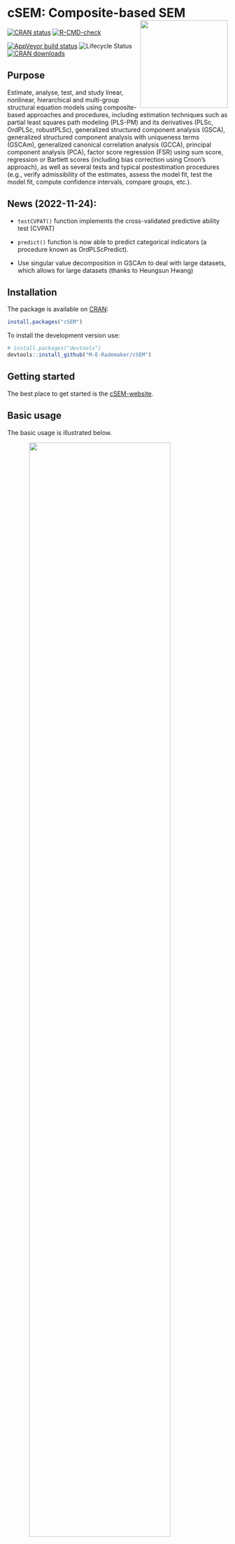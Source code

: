 
<!-- README.md is generated from README.Rmd. Please edit that file -->

# cSEM: Composite-based SEM <img src='man/figures/cSEMsticker.svg' align="right" height="200" /></a>

[![CRAN
status](https://www.r-pkg.org/badges/version/cSEM)](https://cran.r-project.org/package=cSEM)
[![R-CMD-check](https://github.com/M-E-Rademaker/cSEM/workflows/R-CMD-check/badge.svg)](https://github.com/M-E-Rademaker/cSEM/actions)
<!-- [![Build Status](https://travis-ci.com/M-E-Rademaker/cSEM.svg?branch=master)](https://travis-ci.com/M-E-Rademaker/cSEM) -->
[![AppVeyor build
status](https://ci.appveyor.com/api/projects/status/github/M-E-Rademaker/cSEM?branch=master&svg=true)](https://ci.appveyor.com/project/M-E-Rademaker/csem)
![Lifecycle
Status](https://img.shields.io/badge/lifecycle-maturing-blue.svg)
[![CRAN
downloads](https://cranlogs.r-pkg.org/badges/cSEM)](https://cran.r-project.org/package=cSEM)

## Purpose

Estimate, analyse, test, and study linear, nonlinear, hierarchical and
multi-group structural equation models using composite-based approaches
and procedures, including estimation techniques such as partial least
squares path modeling (PLS-PM) and its derivatives (PLSc, OrdPLSc,
robustPLSc), generalized structured component analysis (GSCA),
generalized structured component analysis with uniqueness terms (GSCAm),
generalized canonical correlation analysis (GCCA), principal component
analysis (PCA), factor score regression (FSR) using sum score,
regression or Bartlett scores (including bias correction using Croon’s
approach), as well as several tests and typical postestimation
procedures (e.g., verify admissibility of the estimates, assess the
model fit, test the model fit, compute confidence intervals, compare
groups, etc.).

## News (2022-11-24):

-   `testCVPAT()` function implements the cross-validated predictive ability test (CVPAT)

-   `predict()` function is now able to predict categorical indicators
    (a procedure known as OrdPLScPredict).

-   Use singular value decomposition in GSCAm to deal with large
    datasets, which allows for large datasets (thanks to Heungsun Hwang)

## Installation

The package is available on [CRAN](https://cran.r-project.org/):

``` r
install.packages("cSEM")
```

To install the development version use:

``` r
# install.packages("devtools")
devtools::install_github("M-E-Rademaker/cSEM")
```

## Getting started

The best place to get started is the
[cSEM-website](https://m-e-rademaker.github.io/cSEM/).

## Basic usage

The basic usage is illustrated below.

<img src="man/figures/api.png" width="80%" style="display: block; margin: auto;" />

Usully, using `cSEM` is the same 3 step procedure:

> 1.  Pick a dataset and specify a model using [lavaan
>     syntax](https://lavaan.ugent.be/tutorial/syntax1.html)
> 2.  Use `csem()`
> 3.  Apply one of the postestimation functions listed below on the
>     resulting object.

## Postestimation functions

There are five major postestimation verbs, three test family functions
and three do-family of function:

-   `assess()` : assess the model using common quality criteria
-   `infer()` : calculate common inferential quantities (e.g., standard
    errors, confidence intervals)
-   `predict()` : predict endogenous indicator values
-   `summarize()` : summarize the results
-   `verify()` : verify admissibility of the estimates

Tests are performed by using the test family of functions. Currently,
the following tests are implemented:

-   `testOMF()` : performs a test for overall model fit
-   `testMICOM()` : performs a test for composite measurement invariance
-   `testMGD()` : performs several tests to assess multi-group
    differences
-   `testHausman()` : performs the regression-based Hausman test to test
    for endogeneity

Other miscellaneous postestimation functions belong do the do-family of
functions. Currently, three do functions are implemented:

-   `doIPMA()`: performs an importance-performance matrix analysis
-   `doNonlinearEffectsAnalysis()`: performs a nonlinear effects
    analysis such as floodlight and surface analysis
-   `doRedundancyAnalysis()`: performs a redundancy analysis

All functions require a `cSEMResults` object.

## Example

Models are defined using [lavaan
syntax](https://lavaan.ugent.be/tutorial/syntax1.html) with some slight
modifications (see the [Specifying a
model](https://m-e-rademaker.github.io/cSEM/articles/cSEM.html#using-csem)
section on the [cSEM-website](https://m-e-rademaker.github.io/cSEM/)).
For illustration we use the build-in and well-known `satisfaction`
dataset.

``` r
require(cSEM)
    
## Note: The operator "<~" tells cSEM that the construct to its left is modeled
##       as a composite.
##       The operator "=~" tells cSEM that the construct to its left is modeled
##       as a common factor.
##       The operator "~" tells cSEM which are the dependent (left-hand side) and
##       independent variables (right-hand side).
    
model <- "
# Structural model
EXPE ~ IMAG
QUAL ~ EXPE
VAL  ~ EXPE + QUAL
SAT  ~ IMAG + EXPE + QUAL + VAL 
LOY  ~ IMAG + SAT

# Composite model
IMAG <~ imag1 + imag2 + imag3
EXPE <~ expe1 + expe2 + expe3 
QUAL <~ qual1 + qual2 + qual3 + qual4 + qual5
VAL  <~ val1  + val2  + val3

# Reflective measurement model
SAT  =~ sat1  + sat2  + sat3  + sat4
LOY  =~ loy1  + loy2  + loy3  + loy4
"
```

The estimation is conducted using the `csem()` function.

``` r
# Estimate using defaults
res <- csem(.data = satisfaction, .model = model)
res
```

    ## ________________________________________________________________________________
    ## ----------------------------------- Overview -----------------------------------
    ## 
    ## Estimation was successful.
    ## 
    ## The result is a list of class cSEMResults with list elements:
    ## 
    ##  - Estimates
    ##  - Information
    ## 
    ## To get an overview or help type:
    ## 
    ##  - ?cSEMResults
    ##  - str(<object-name>)
    ##  - listviewer::jsondedit(<object-name>, mode = 'view')
    ## 
    ## If you wish to access the list elements directly type e.g. 
    ## 
    ##  - <object-name>$Estimates
    ## 
    ## Available postestimation commands:
    ## 
    ##  - assess(<object-name>)
    ##  - infer(<object-name)
    ##  - predict(<object-name>)
    ##  - summarize(<object-name>)
    ##  - verify(<object-name>)
    ## ________________________________________________________________________________

This is equal to:

``` r
csem(
   .data                        = satisfaction,
   .model                       = model,
   .approach_cor_robust         = "none",
   .approach_nl                 = "sequential",
   .approach_paths              = "OLS",
   .approach_weights            = "PLS-PM",
   .conv_criterion              = "diff_absolute",
   .disattenuate                = TRUE,
   .dominant_indicators         = NULL,
   .estimate_structural         = TRUE,
   .id                          = NULL,
   .iter_max                    = 100,
   .normality                   = FALSE,
   .PLS_approach_cf             = "dist_squared_euclid",
   .PLS_ignore_structural_model = FALSE,
   .PLS_modes                   = NULL,
   .PLS_weight_scheme_inner     = "path",
   .reliabilities               = NULL,
   .starting_values             = NULL,
   .tolerance                   = 1e-05,
   .resample_method             = "none", 
   .resample_method2            = "none",
   .R                           = 499,
   .R2                          = 199,
   .handle_inadmissibles        = "drop",
   .user_funs                   = NULL,
   .eval_plan                   = "sequential",
   .seed                        = NULL,
   .sign_change_option          = "none"
    )
```

The result is always a named list of class `cSEMResults`.

To access list elements use `$`:

``` r
res$Estimates$Loading_estimates 
res$Information$Model
```

A useful tool to examine a list is the [listviewer
package](https://github.com/timelyportfolio/listviewer). If you are new
to `cSEM` this might be a good way to familiarize yourself with the
structure of a `cSEMResults` object.

``` r
listviewer::jsonedit(res, mode = "view") # requires the listviewer package.
```

Apply postestimation functions:

``` r
## Get a summary
summarize(res) 
```

    ## ________________________________________________________________________________
    ## ----------------------------------- Overview -----------------------------------
    ## 
    ##  General information:
    ##  ------------------------
    ##  Estimation status                  = Ok
    ##  Number of observations             = 250
    ##  Weight estimator                   = PLS-PM
    ##  Inner weighting scheme             = "path"
    ##  Type of indicator correlation      = Pearson
    ##  Path model estimator               = OLS
    ##  Second-order approach              = NA
    ##  Type of path model                 = Linear
    ##  Disattenuated                      = Yes (PLSc)
    ## 
    ##  Construct details:
    ##  ------------------
    ##  Name  Modeled as     Order         Mode      
    ## 
    ##  IMAG  Composite      First order   "modeB"   
    ##  EXPE  Composite      First order   "modeB"   
    ##  QUAL  Composite      First order   "modeB"   
    ##  VAL   Composite      First order   "modeB"   
    ##  SAT   Common factor  First order   "modeA"   
    ##  LOY   Common factor  First order   "modeA"   
    ## 
    ## ----------------------------------- Estimates ----------------------------------
    ## 
    ## Estimated path coefficients:
    ## ============================
    ##   Path           Estimate  Std. error   t-stat.   p-value
    ##   EXPE ~ IMAG      0.4714          NA        NA        NA
    ##   QUAL ~ EXPE      0.8344          NA        NA        NA
    ##   VAL ~ EXPE       0.0457          NA        NA        NA
    ##   VAL ~ QUAL       0.7013          NA        NA        NA
    ##   SAT ~ IMAG       0.2450          NA        NA        NA
    ##   SAT ~ EXPE      -0.0172          NA        NA        NA
    ##   SAT ~ QUAL       0.2215          NA        NA        NA
    ##   SAT ~ VAL        0.5270          NA        NA        NA
    ##   LOY ~ IMAG       0.1819          NA        NA        NA
    ##   LOY ~ SAT        0.6283          NA        NA        NA
    ## 
    ## Estimated loadings:
    ## ===================
    ##   Loading          Estimate  Std. error   t-stat.   p-value
    ##   IMAG =~ imag1      0.6306          NA        NA        NA
    ##   IMAG =~ imag2      0.9246          NA        NA        NA
    ##   IMAG =~ imag3      0.9577          NA        NA        NA
    ##   EXPE =~ expe1      0.7525          NA        NA        NA
    ##   EXPE =~ expe2      0.9348          NA        NA        NA
    ##   EXPE =~ expe3      0.7295          NA        NA        NA
    ##   QUAL =~ qual1      0.7861          NA        NA        NA
    ##   QUAL =~ qual2      0.9244          NA        NA        NA
    ##   QUAL =~ qual3      0.7560          NA        NA        NA
    ##   QUAL =~ qual4      0.7632          NA        NA        NA
    ##   QUAL =~ qual5      0.7834          NA        NA        NA
    ##   VAL =~ val1        0.9518          NA        NA        NA
    ##   VAL =~ val2        0.8056          NA        NA        NA
    ##   VAL =~ val3        0.6763          NA        NA        NA
    ##   SAT =~ sat1        0.9243          NA        NA        NA
    ##   SAT =~ sat2        0.8813          NA        NA        NA
    ##   SAT =~ sat3        0.7127          NA        NA        NA
    ##   SAT =~ sat4        0.7756          NA        NA        NA
    ##   LOY =~ loy1        0.9097          NA        NA        NA
    ##   LOY =~ loy2        0.5775          NA        NA        NA
    ##   LOY =~ loy3        0.9043          NA        NA        NA
    ##   LOY =~ loy4        0.4917          NA        NA        NA
    ## 
    ## Estimated weights:
    ## ==================
    ##   Weight           Estimate  Std. error   t-stat.   p-value
    ##   IMAG <~ imag1      0.0156          NA        NA        NA
    ##   IMAG <~ imag2      0.4473          NA        NA        NA
    ##   IMAG <~ imag3      0.6020          NA        NA        NA
    ##   EXPE <~ expe1      0.2946          NA        NA        NA
    ##   EXPE <~ expe2      0.6473          NA        NA        NA
    ##   EXPE <~ expe3      0.2374          NA        NA        NA
    ##   QUAL <~ qual1      0.2370          NA        NA        NA
    ##   QUAL <~ qual2      0.4712          NA        NA        NA
    ##   QUAL <~ qual3      0.1831          NA        NA        NA
    ##   QUAL <~ qual4      0.1037          NA        NA        NA
    ##   QUAL <~ qual5      0.2049          NA        NA        NA
    ##   VAL <~ val1        0.7163          NA        NA        NA
    ##   VAL <~ val2        0.2202          NA        NA        NA
    ##   VAL <~ val3        0.2082          NA        NA        NA
    ##   SAT <~ sat1        0.3209          NA        NA        NA
    ##   SAT <~ sat2        0.3059          NA        NA        NA
    ##   SAT <~ sat3        0.2474          NA        NA        NA
    ##   SAT <~ sat4        0.2692          NA        NA        NA
    ##   LOY <~ loy1        0.3834          NA        NA        NA
    ##   LOY <~ loy2        0.2434          NA        NA        NA
    ##   LOY <~ loy3        0.3812          NA        NA        NA
    ##   LOY <~ loy4        0.2073          NA        NA        NA
    ## 
    ## Estimated indicator correlations:
    ## =================================
    ##   Correlation       Estimate  Std. error   t-stat.   p-value
    ##   imag1 ~~ imag2      0.6437          NA        NA        NA
    ##   imag1 ~~ imag3      0.5433          NA        NA        NA
    ##   imag2 ~~ imag3      0.7761          NA        NA        NA
    ##   expe1 ~~ expe2      0.5353          NA        NA        NA
    ##   expe1 ~~ expe3      0.4694          NA        NA        NA
    ##   expe2 ~~ expe3      0.5467          NA        NA        NA
    ##   qual1 ~~ qual2      0.6053          NA        NA        NA
    ##   qual1 ~~ qual3      0.5406          NA        NA        NA
    ##   qual1 ~~ qual4      0.5662          NA        NA        NA
    ##   qual1 ~~ qual5      0.5180          NA        NA        NA
    ##   qual2 ~~ qual3      0.6187          NA        NA        NA
    ##   qual2 ~~ qual4      0.6517          NA        NA        NA
    ##   qual2 ~~ qual5      0.6291          NA        NA        NA
    ##   qual3 ~~ qual4      0.4752          NA        NA        NA
    ##   qual3 ~~ qual5      0.5074          NA        NA        NA
    ##   qual4 ~~ qual5      0.6402          NA        NA        NA
    ##   val1 ~~ val2        0.6344          NA        NA        NA
    ##   val1 ~~ val3        0.4602          NA        NA        NA
    ##   val2 ~~ val3        0.6288          NA        NA        NA
    ## 
    ## ------------------------------------ Effects -----------------------------------
    ## 
    ## Estimated total effects:
    ## ========================
    ##   Total effect    Estimate  Std. error   t-stat.   p-value
    ##   EXPE ~ IMAG       0.4714          NA        NA        NA
    ##   QUAL ~ IMAG       0.3933          NA        NA        NA
    ##   QUAL ~ EXPE       0.8344          NA        NA        NA
    ##   VAL ~ IMAG        0.2974          NA        NA        NA
    ##   VAL ~ EXPE        0.6309          NA        NA        NA
    ##   VAL ~ QUAL        0.7013          NA        NA        NA
    ##   SAT ~ IMAG        0.4807          NA        NA        NA
    ##   SAT ~ EXPE        0.5001          NA        NA        NA
    ##   SAT ~ QUAL        0.5911          NA        NA        NA
    ##   SAT ~ VAL         0.5270          NA        NA        NA
    ##   LOY ~ IMAG        0.4840          NA        NA        NA
    ##   LOY ~ EXPE        0.3142          NA        NA        NA
    ##   LOY ~ QUAL        0.3714          NA        NA        NA
    ##   LOY ~ VAL         0.3311          NA        NA        NA
    ##   LOY ~ SAT         0.6283          NA        NA        NA
    ## 
    ## Estimated indirect effects:
    ## ===========================
    ##   Indirect effect    Estimate  Std. error   t-stat.   p-value
    ##   QUAL ~ IMAG          0.3933          NA        NA        NA
    ##   VAL ~ IMAG           0.2974          NA        NA        NA
    ##   VAL ~ EXPE           0.5852          NA        NA        NA
    ##   SAT ~ IMAG           0.2357          NA        NA        NA
    ##   SAT ~ EXPE           0.5173          NA        NA        NA
    ##   SAT ~ QUAL           0.3696          NA        NA        NA
    ##   LOY ~ IMAG           0.3020          NA        NA        NA
    ##   LOY ~ EXPE           0.3142          NA        NA        NA
    ##   LOY ~ QUAL           0.3714          NA        NA        NA
    ##   LOY ~ VAL            0.3311          NA        NA        NA
    ## ________________________________________________________________________________

``` r
## Verify admissibility of the results
verify(res) 
```

    ## ________________________________________________________________________________
    ## 
    ## Verify admissibility:
    ## 
    ##   admissible
    ## 
    ## Details:
    ## 
    ##   Code   Status    Description
    ##   1      ok        Convergence achieved                                   
    ##   2      ok        All absolute standardized loading estimates <= 1       
    ##   3      ok        Construct VCV is positive semi-definite                
    ##   4      ok        All reliability estimates <= 1                         
    ##   5      ok        Model-implied indicator VCV is positive semi-definite  
    ## ________________________________________________________________________________

``` r
## Test overall model fit
testOMF(res)
```

    ## ________________________________________________________________________________
    ## --------- Test for overall model fit based on Beran & Srivastava (1985) --------
    ## 
    ## Null hypothesis:
    ## 
    ##        ┌──────────────────────────────────────────────────────────────────┐
    ##        │                                                                  │
    ##        │   H0: The model-implied indicator covariance matrix equals the   │
    ##        │   population indicator covariance matrix.                        │
    ##        │                                                                  │
    ##        └──────────────────────────────────────────────────────────────────┘
    ## 
    ## Test statistic and critical value: 
    ## 
    ##                                      Critical value
    ##  Distance measure    Test statistic    95%   
    ##  dG                      0.6493      0.3199  
    ##  SRMR                    0.0940      0.0518  
    ##  dL                      2.2340      0.6776  
    ##  dML                     2.9219      1.5557  
    ##  
    ## 
    ## Decision: 
    ## 
    ##                          Significance level
    ##  Distance measure          95%   
    ##  dG                      reject  
    ##  SRMR                    reject  
    ##  dL                      reject  
    ##  dML                     reject  
    ##  
    ## Additional information:
    ## 
    ##  Out of 499 bootstrap replications 468 are admissible.
    ##  See ?verify() for what constitutes an inadmissible result.
    ## 
    ##  The seed used was: -464649022
    ## ________________________________________________________________________________

``` r
## Assess the model
assess(res)
```

    ## ________________________________________________________________________________
    ## 
    ##  Construct        AVE           R2          R2_adj    
    ##  SAT            0.6851        0.7624        0.7585    
    ##  LOY            0.5552        0.5868        0.5834    
    ##  EXPE             NA          0.2222        0.2190    
    ##  QUAL             NA          0.6963        0.6951    
    ##  VAL              NA          0.5474        0.5438    
    ## 
    ## -------------- Common (internal consistency) reliability estimates -------------
    ## 
    ##  Construct Cronbachs_alpha   Joereskogs_rho   Dijkstra-Henselers_rho_A 
    ##  SAT        0.8940           0.8960                0.9051          
    ##  LOY        0.8194           0.8237                0.8761          
    ## 
    ## ----------- Alternative (internal consistency) reliability estimates -----------
    ## 
    ##  Construct       RhoC         RhoC_mm    RhoC_weighted
    ##  SAT            0.8960        0.8938        0.9051    
    ##  LOY            0.8237        0.8011        0.8761    
    ## 
    ##  Construct  RhoC_weighted_mm     RhoT      RhoT_weighted
    ##  SAT            0.9051        0.8940        0.8869    
    ##  LOY            0.8761        0.8194        0.7850    
    ## 
    ## --------------------------- Distance and fit measures --------------------------
    ## 
    ##  Geodesic distance             = 0.6493432
    ##  Squared Euclidean distance    = 2.23402
    ##  ML distance                   = 2.921932
    ## 
    ##  Chi_square       = 727.5611
    ##  Chi_square_df    = 3.954137
    ##  CFI              = 0.8598825
    ##  CN               = 75.14588
    ##  GFI              = 0.7280612
    ##  IFI              = 0.8615598
    ##  NFI              = 0.8229918
    ##  NNFI             = 0.8240917
    ##  RMSEA            = 0.108922
    ##  RMS_theta        = 0.05069299
    ##  SRMR             = 0.09396871
    ## 
    ##  Degrees of freedom       = 184
    ## 
    ## --------------------------- Model selection criteria ---------------------------
    ## 
    ##  Construct        AIC          AICc          AICu     
    ##  EXPE          -59.8152      192.2824      -57.8072   
    ##  QUAL          -294.9343     -42.8367      -292.9263  
    ##  VAL           -193.2127      58.9506      -190.1945  
    ##  SAT           -350.2874     -97.9418      -345.2368  
    ##  LOY           -215.9322      36.2311      -212.9141  
    ## 
    ##  Construct        BIC           FPE           GM      
    ##  EXPE          -52.7723       0.7872       259.8087   
    ##  QUAL          -287.8914      0.3074       271.8568   
    ##  VAL           -182.6483      0.4617       312.7010   
    ##  SAT           -332.6801      0.2463       278.2973   
    ##  LOY           -205.3678      0.4216       291.0665   
    ## 
    ##  Construct        HQ            HQc       Mallows_Cp  
    ##  EXPE          -56.9806      -56.8695       2.7658    
    ##  QUAL          -292.0997     -291.9886      14.8139   
    ##  VAL           -188.9608     -188.7516      52.1366   
    ##  SAT           -343.2010     -342.7088      10.6900   
    ##  LOY           -211.6804     -211.4711      30.5022   
    ## 
    ## ----------------------- Variance inflation factors (VIFs) ----------------------
    ## 
    ##   Dependent construct: 'VAL'
    ## 
    ##  Independent construct    VIF value 
    ##  EXPE                      3.2928   
    ##  QUAL                      3.2928   
    ## 
    ##   Dependent construct: 'SAT'
    ## 
    ##  Independent construct    VIF value 
    ##  EXPE                      3.2985   
    ##  QUAL                      4.4151   
    ##  IMAG                      1.7280   
    ##  VAL                       2.6726   
    ## 
    ##   Dependent construct: 'LOY'
    ## 
    ##  Independent construct    VIF value 
    ##  IMAG                      1.9345   
    ##  SAT                       1.9345   
    ## 
    ## -------------- Variance inflation factors (VIFs) for modeB weights -------------
    ## 
    ##   Construct: 'IMAG'
    ## 
    ##  Weight    VIF value 
    ##  imag1      1.7215   
    ##  imag2      3.0515   
    ##  imag3      2.5356   
    ## 
    ##   Construct: 'EXPE'
    ## 
    ##  Weight    VIF value 
    ##  expe1      1.4949   
    ##  expe2      1.6623   
    ##  expe3      1.5212   
    ## 
    ##   Construct: 'QUAL'
    ## 
    ##  Weight    VIF value 
    ##  qual1      1.8401   
    ##  qual2      2.5005   
    ##  qual3      1.7796   
    ##  qual4      2.1557   
    ##  qual5      2.0206   
    ## 
    ##   Construct: 'VAL'
    ## 
    ##  Weight    VIF value 
    ##  val1       1.6912   
    ##  val2       2.2049   
    ##  val3       1.6714   
    ## 
    ## -------------------------- Effect sizes (Cohen's f^2) --------------------------
    ## 
    ##   Dependent construct: 'EXPE'
    ## 
    ##  Independent construct       f^2    
    ##  IMAG                      0.2856   
    ## 
    ##   Dependent construct: 'QUAL'
    ## 
    ##  Independent construct       f^2    
    ##  EXPE                      2.2928   
    ## 
    ##   Dependent construct: 'VAL'
    ## 
    ##  Independent construct       f^2    
    ##  EXPE                      0.0014   
    ##  QUAL                      0.3301   
    ## 
    ##   Dependent construct: 'SAT'
    ## 
    ##  Independent construct       f^2    
    ##  IMAG                      0.1462   
    ##  EXPE                      0.0004   
    ##  QUAL                      0.0468   
    ##  VAL                       0.4373   
    ## 
    ##   Dependent construct: 'LOY'
    ## 
    ##  Independent construct       f^2    
    ##  IMAG                      0.0414   
    ##  SAT                       0.4938   
    ## 
    ## ----------------------- Discriminant validity assessment -----------------------
    ## 
    ##  Heterotrait-monotrait ratio of correlations matrix (HTMT matrix)
    ## 
    ##           SAT LOY
    ## SAT 1.0000000   0
    ## LOY 0.7432489   1
    ## 
    ## 
    ##  Advanced heterotrait-monotrait ratio of correlations matrix (HTMT2 matrix)
    ## 
    ##           SAT LOY
    ## SAT 1.0000000   0
    ## LOY 0.7140046   1
    ## 
    ## 
    ##  Fornell-Larcker matrix
    ## 
    ##           SAT       LOY
    ## SAT 0.6851491 0.5696460
    ## LOY 0.5696460 0.5551718
    ## 
    ## 
    ## ------------------------------------ Effects -----------------------------------
    ## 
    ## Estimated total effects:
    ## ========================
    ##   Total effect    Estimate  Std. error   t-stat.   p-value
    ##   EXPE ~ IMAG       0.4714          NA        NA        NA
    ##   QUAL ~ IMAG       0.3933          NA        NA        NA
    ##   QUAL ~ EXPE       0.8344          NA        NA        NA
    ##   VAL ~ IMAG        0.2974          NA        NA        NA
    ##   VAL ~ EXPE        0.6309          NA        NA        NA
    ##   VAL ~ QUAL        0.7013          NA        NA        NA
    ##   SAT ~ IMAG        0.4807          NA        NA        NA
    ##   SAT ~ EXPE        0.5001          NA        NA        NA
    ##   SAT ~ QUAL        0.5911          NA        NA        NA
    ##   SAT ~ VAL         0.5270          NA        NA        NA
    ##   LOY ~ IMAG        0.4840          NA        NA        NA
    ##   LOY ~ EXPE        0.3142          NA        NA        NA
    ##   LOY ~ QUAL        0.3714          NA        NA        NA
    ##   LOY ~ VAL         0.3311          NA        NA        NA
    ##   LOY ~ SAT         0.6283          NA        NA        NA
    ## 
    ## Estimated indirect effects:
    ## ===========================
    ##   Indirect effect    Estimate  Std. error   t-stat.   p-value
    ##   QUAL ~ IMAG          0.3933          NA        NA        NA
    ##   VAL ~ IMAG           0.2974          NA        NA        NA
    ##   VAL ~ EXPE           0.5852          NA        NA        NA
    ##   SAT ~ IMAG           0.2357          NA        NA        NA
    ##   SAT ~ EXPE           0.5173          NA        NA        NA
    ##   SAT ~ QUAL           0.3696          NA        NA        NA
    ##   LOY ~ IMAG           0.3020          NA        NA        NA
    ##   LOY ~ EXPE           0.3142          NA        NA        NA
    ##   LOY ~ QUAL           0.3714          NA        NA        NA
    ##   LOY ~ VAL            0.3311          NA        NA        NA
    ## ________________________________________________________________________________

``` r
## Predict indicator scores of endogenous constructs
predict(res)
```

    ## ________________________________________________________________________________
    ## ----------------------------------- Overview -----------------------------------
    ## 
    ##  Number of obs. training            = 225
    ##  Number of obs. test                = 25
    ##  Number of cv folds                 = 10
    ##  Number of repetitions              = 1
    ##  Handle inadmissibles               = stop
    ##  Estimator target                   = 'PLS-PM'
    ##  Estimator benchmark                = 'lm'
    ##  Disattenuation target              = 'TRUE'
    ##  Disattenuation benchmark           = 'FALSE'
    ## 
    ## ------------------------------ Prediction metrics ------------------------------
    ## 
    ## 
    ##   Name      MAE target  MAE benchmark  RMSE target RMSE benchmark   Q2_predict
    ##   expe1         1.4636         1.5861       1.9173         2.0928       0.0492
    ##   expe2         1.4183         1.4928       1.9404         2.0247       0.1954
    ##   expe3         1.6283         1.7381       2.1238         2.2202       0.1250
    ##   qual1         1.4801         1.5542       1.9341         2.0550       0.1145
    ##   qual2         1.5918         1.5564       2.0624         2.0859       0.2094
    ##   qual3         1.7337         1.7504       2.2261         2.2952       0.1197
    ##   qual4         1.2387         1.1993       1.6026         1.6525       0.2256
    ##   qual5         1.5191         1.5114       1.9505         1.9670       0.1840
    ##   val1          1.4563         1.3747       1.8868         1.7819       0.2410
    ##   val2          1.2320         1.2238       1.6538         1.7264       0.1702
    ##   val3          1.4847         1.3894       1.9731         1.9326       0.1471
    ##   sat1          1.2529         1.2369       1.6558         1.6316       0.3348
    ##   sat2          1.2406         1.2109       1.6564         1.6407       0.2983
    ##   sat3          1.3463         1.3083       1.6848         1.7557       0.2059
    ##   sat4          1.3176         1.2601       1.6650         1.6322       0.2825
    ##   loy1          1.6933         1.6679       2.2309         2.2317       0.2723
    ##   loy2          1.4846         1.4868       1.9080         1.9831       0.1343
    ##   loy3          1.7210         1.6872       2.3015         2.2909       0.2698
    ##   loy4          1.6908         1.6881       2.1798         2.3134       0.0830
    ## ________________________________________________________________________________

#### Resampling and Inference

By default no inferential statistics are calculated since most
composite-based estimators have no closed-form expressions for standard
errors. Resampling is used instead. `cSEM` mostly relies on the
`bootstrap` procedure (although `jackknife` is implemented as well) to
estimate standard errors, test statistics, and critical quantiles.

`cSEM` offers two ways for resampling:

1.  Setting `.resample_method` in `csem()` to `"jackknife"` or
    `"bootstrap"` and subsequently using postestimation functions
    `summarize()` or `infer()`.
2.  The same result is achieved by passing a `cSEMResults` object to
    `resamplecSEMResults()` and subsequently using postestimation
    functions `summarize()` or `infer()`.

``` r
# Setting `.resample_method`
b1 <- csem(.data = satisfaction, .model = model, .resample_method = "bootstrap")
# Using resamplecSEMResults()
b2 <- resamplecSEMResults(res)
```

The `summarize()` function reports the inferential statistics:

``` r
summarize(b1)
```

    ## ________________________________________________________________________________
    ## ----------------------------------- Overview -----------------------------------
    ## 
    ##  General information:
    ##  ------------------------
    ##  Estimation status                  = Ok
    ##  Number of observations             = 250
    ##  Weight estimator                   = PLS-PM
    ##  Inner weighting scheme             = "path"
    ##  Type of indicator correlation      = Pearson
    ##  Path model estimator               = OLS
    ##  Second-order approach              = NA
    ##  Type of path model                 = Linear
    ##  Disattenuated                      = Yes (PLSc)
    ## 
    ##  Resample information:
    ##  ---------------------
    ##  Resample method                    = "bootstrap"
    ##  Number of resamples                = 499
    ##  Number of admissible results       = 482
    ##  Approach to handle inadmissibles   = "drop"
    ##  Sign change option                 = "none"
    ##  Random seed                        = 1326272388
    ## 
    ##  Construct details:
    ##  ------------------
    ##  Name  Modeled as     Order         Mode      
    ## 
    ##  IMAG  Composite      First order   "modeB"   
    ##  EXPE  Composite      First order   "modeB"   
    ##  QUAL  Composite      First order   "modeB"   
    ##  VAL   Composite      First order   "modeB"   
    ##  SAT   Common factor  First order   "modeA"   
    ##  LOY   Common factor  First order   "modeA"   
    ## 
    ## ----------------------------------- Estimates ----------------------------------
    ## 
    ## Estimated path coefficients:
    ## ============================
    ##                                                              CI_percentile   
    ##   Path           Estimate  Std. error   t-stat.   p-value         95%        
    ##   EXPE ~ IMAG      0.4714      0.0613    7.6922    0.0000 [ 0.3391; 0.5903 ] 
    ##   QUAL ~ EXPE      0.8344      0.0223   37.3800    0.0000 [ 0.7881; 0.8753 ] 
    ##   VAL ~ EXPE       0.0457      0.0842    0.5432    0.5870 [-0.1063; 0.2152 ] 
    ##   VAL ~ QUAL       0.7013      0.0840    8.3475    0.0000 [ 0.5285; 0.8503 ] 
    ##   SAT ~ IMAG       0.2450      0.0542    4.5235    0.0000 [ 0.1421; 0.3475 ] 
    ##   SAT ~ EXPE      -0.0172      0.0761   -0.2265    0.8208 [-0.1707; 0.1277 ] 
    ##   SAT ~ QUAL       0.2215      0.1085    2.0426    0.0411 [ 0.0390; 0.4510 ] 
    ##   SAT ~ VAL        0.5270      0.0901    5.8505    0.0000 [ 0.3501; 0.6904 ] 
    ##   LOY ~ IMAG       0.1819      0.0802    2.2675    0.0234 [ 0.0330; 0.3350 ] 
    ##   LOY ~ SAT        0.6283      0.0806    7.7916    0.0000 [ 0.4737; 0.7962 ] 
    ## 
    ## Estimated loadings:
    ## ===================
    ##                                                                CI_percentile   
    ##   Loading          Estimate  Std. error   t-stat.   p-value         95%        
    ##   IMAG =~ imag1      0.6306      0.1008    6.2566    0.0000 [ 0.4187; 0.8201 ] 
    ##   IMAG =~ imag2      0.9246      0.0396   23.3305    0.0000 [ 0.8217; 0.9769 ] 
    ##   IMAG =~ imag3      0.9577      0.0290   32.9821    0.0000 [ 0.8775; 0.9926 ] 
    ##   EXPE =~ expe1      0.7525      0.0788    9.5530    0.0000 [ 0.5794; 0.8728 ] 
    ##   EXPE =~ expe2      0.9348      0.0270   34.5866    0.0000 [ 0.8659; 0.9724 ] 
    ##   EXPE =~ expe3      0.7295      0.0713   10.2253    0.0000 [ 0.5887; 0.8494 ] 
    ##   QUAL =~ qual1      0.7861      0.0680   11.5650    0.0000 [ 0.6183; 0.8861 ] 
    ##   QUAL =~ qual2      0.9244      0.0217   42.5752    0.0000 [ 0.8645; 0.9543 ] 
    ##   QUAL =~ qual3      0.7560      0.0581   13.0115    0.0000 [ 0.6186; 0.8535 ] 
    ##   QUAL =~ qual4      0.7632      0.0518   14.7319    0.0000 [ 0.6384; 0.8486 ] 
    ##   QUAL =~ qual5      0.7834      0.0488   16.0554    0.0000 [ 0.6749; 0.8587 ] 
    ##   VAL =~ val1        0.9518      0.0228   41.7463    0.0000 [ 0.8998; 0.9830 ] 
    ##   VAL =~ val2        0.8056      0.0635   12.6818    0.0000 [ 0.6695; 0.9076 ] 
    ##   VAL =~ val3        0.6763      0.0738    9.1579    0.0000 [ 0.5191; 0.8028 ] 
    ##   SAT =~ sat1        0.9243      0.0227   40.7096    0.0000 [ 0.8759; 0.9624 ] 
    ##   SAT =~ sat2        0.8813      0.0280   31.5064    0.0000 [ 0.8192; 0.9281 ] 
    ##   SAT =~ sat3        0.7127      0.0521   13.6786    0.0000 [ 0.5993; 0.8070 ] 
    ##   SAT =~ sat4        0.7756      0.0485   16.0069    0.0000 [ 0.6761; 0.8575 ] 
    ##   LOY =~ loy1        0.9097      0.0505   17.9971    0.0000 [ 0.7932; 0.9796 ] 
    ##   LOY =~ loy2        0.5775      0.0862    6.6979    0.0000 [ 0.3940; 0.7281 ] 
    ##   LOY =~ loy3        0.9043      0.0422   21.4115    0.0000 [ 0.8147; 0.9772 ] 
    ##   LOY =~ loy4        0.4917      0.0947    5.1946    0.0000 [ 0.3163; 0.6824 ] 
    ## 
    ## Estimated weights:
    ## ==================
    ##                                                                CI_percentile   
    ##   Weight           Estimate  Std. error   t-stat.   p-value         95%        
    ##   IMAG <~ imag1      0.0156      0.1199    0.1305    0.8962 [-0.2377; 0.2731 ] 
    ##   IMAG <~ imag2      0.4473      0.1484    3.0138    0.0026 [ 0.1282; 0.7429 ] 
    ##   IMAG <~ imag3      0.6020      0.1404    4.2873    0.0000 [ 0.3127; 0.8576 ] 
    ##   EXPE <~ expe1      0.2946      0.1139    2.5855    0.0097 [ 0.0645; 0.5052 ] 
    ##   EXPE <~ expe2      0.6473      0.0844    7.6655    0.0000 [ 0.4627; 0.7903 ] 
    ##   EXPE <~ expe3      0.2374      0.0952    2.4928    0.0127 [ 0.0400; 0.4311 ] 
    ##   QUAL <~ qual1      0.2370      0.0900    2.6349    0.0084 [ 0.0713; 0.4184 ] 
    ##   QUAL <~ qual2      0.4712      0.0810    5.8162    0.0000 [ 0.3034; 0.6182 ] 
    ##   QUAL <~ qual3      0.1831      0.0783    2.3393    0.0193 [ 0.0049; 0.3223 ] 
    ##   QUAL <~ qual4      0.1037      0.0604    1.7161    0.0861 [-0.0055; 0.2228 ] 
    ##   QUAL <~ qual5      0.2049      0.0665    3.0806    0.0021 [ 0.0699; 0.3305 ] 
    ##   VAL <~ val1        0.7163      0.0944    7.5851    0.0000 [ 0.5330; 0.8730 ] 
    ##   VAL <~ val2        0.2202      0.0922    2.3884    0.0169 [ 0.0471; 0.4119 ] 
    ##   VAL <~ val3        0.2082      0.0609    3.4176    0.0006 [ 0.0868; 0.3222 ] 
    ##   SAT <~ sat1        0.3209      0.0147   21.7866    0.0000 [ 0.2969; 0.3549 ] 
    ##   SAT <~ sat2        0.3059      0.0141   21.7153    0.0000 [ 0.2825; 0.3380 ] 
    ##   SAT <~ sat3        0.2474      0.0110   22.4943    0.0000 [ 0.2246; 0.2691 ] 
    ##   SAT <~ sat4        0.2692      0.0117   22.9935    0.0000 [ 0.2474; 0.2912 ] 
    ##   LOY <~ loy1        0.3834      0.0266   14.4290    0.0000 [ 0.3278; 0.4325 ] 
    ##   LOY <~ loy2        0.2434      0.0305    7.9881    0.0000 [ 0.1770; 0.2956 ] 
    ##   LOY <~ loy3        0.3812      0.0271   14.0831    0.0000 [ 0.3286; 0.4345 ] 
    ##   LOY <~ loy4        0.2073      0.0348    5.9602    0.0000 [ 0.1406; 0.2759 ] 
    ## 
    ## Estimated indicator correlations:
    ## =================================
    ##                                                                 CI_percentile   
    ##   Correlation       Estimate  Std. error   t-stat.   p-value         95%        
    ##   imag1 ~~ imag2      0.6437      0.0638   10.0911    0.0000 [ 0.5133; 0.7530 ] 
    ##   imag1 ~~ imag3      0.5433      0.0696    7.8079    0.0000 [ 0.3992; 0.6757 ] 
    ##   imag2 ~~ imag3      0.7761      0.0387   20.0364    0.0000 [ 0.6848; 0.8386 ] 
    ##   expe1 ~~ expe2      0.5353      0.0609    8.7881    0.0000 [ 0.4153; 0.6509 ] 
    ##   expe1 ~~ expe3      0.4694      0.0630    7.4477    0.0000 [ 0.3493; 0.5916 ] 
    ##   expe2 ~~ expe3      0.5467      0.0593    9.2256    0.0000 [ 0.4258; 0.6619 ] 
    ##   qual1 ~~ qual2      0.6053      0.0552   10.9619    0.0000 [ 0.4905; 0.6955 ] 
    ##   qual1 ~~ qual3      0.5406      0.0609    8.8784    0.0000 [ 0.4221; 0.6467 ] 
    ##   qual1 ~~ qual4      0.5662      0.0692    8.1779    0.0000 [ 0.4357; 0.6856 ] 
    ##   qual1 ~~ qual5      0.5180      0.0677    7.6494    0.0000 [ 0.3866; 0.6416 ] 
    ##   qual2 ~~ qual3      0.6187      0.0520   11.8872    0.0000 [ 0.5115; 0.7056 ] 
    ##   qual2 ~~ qual4      0.6517      0.0589   11.0576    0.0000 [ 0.5233; 0.7495 ] 
    ##   qual2 ~~ qual5      0.6291      0.0563   11.1649    0.0000 [ 0.5124; 0.7280 ] 
    ##   qual3 ~~ qual4      0.4752      0.0644    7.3785    0.0000 [ 0.3330; 0.5906 ] 
    ##   qual3 ~~ qual5      0.5074      0.0617    8.2210    0.0000 [ 0.3895; 0.6231 ] 
    ##   qual4 ~~ qual5      0.6402      0.0559   11.4491    0.0000 [ 0.5110; 0.7369 ] 
    ##   val1 ~~ val2        0.6344      0.0553   11.4678    0.0000 [ 0.5184; 0.7310 ] 
    ##   val1 ~~ val3        0.4602      0.0710    6.4849    0.0000 [ 0.3241; 0.5978 ] 
    ##   val2 ~~ val3        0.6288      0.0626   10.0421    0.0000 [ 0.4920; 0.7419 ] 
    ## 
    ## ------------------------------------ Effects -----------------------------------
    ## 
    ## Estimated total effects:
    ## ========================
    ##                                                               CI_percentile   
    ##   Total effect    Estimate  Std. error   t-stat.   p-value         95%        
    ##   EXPE ~ IMAG       0.4714      0.0613    7.6922    0.0000 [ 0.3391; 0.5903 ] 
    ##   QUAL ~ IMAG       0.3933      0.0566    6.9468    0.0000 [ 0.2795; 0.5032 ] 
    ##   QUAL ~ EXPE       0.8344      0.0223   37.3800    0.0000 [ 0.7881; 0.8753 ] 
    ##   VAL ~ IMAG        0.2974      0.0559    5.3174    0.0000 [ 0.1969; 0.4162 ] 
    ##   VAL ~ EXPE        0.6309      0.0479   13.1757    0.0000 [ 0.5289; 0.7152 ] 
    ##   VAL ~ QUAL        0.7013      0.0840    8.3475    0.0000 [ 0.5285; 0.8503 ] 
    ##   SAT ~ IMAG        0.4807      0.0631    7.6191    0.0000 [ 0.3523; 0.5963 ] 
    ##   SAT ~ EXPE        0.5001      0.0582    8.5879    0.0000 [ 0.3922; 0.6053 ] 
    ##   SAT ~ QUAL        0.5911      0.0993    5.9525    0.0000 [ 0.3961; 0.7878 ] 
    ##   SAT ~ VAL         0.5270      0.0901    5.8505    0.0000 [ 0.3501; 0.6904 ] 
    ##   LOY ~ IMAG        0.4840      0.0655    7.3841    0.0000 [ 0.3637; 0.6041 ] 
    ##   LOY ~ EXPE        0.3142      0.0546    5.7573    0.0000 [ 0.2162; 0.4344 ] 
    ##   LOY ~ QUAL        0.3714      0.0862    4.3085    0.0000 [ 0.2247; 0.5653 ] 
    ##   LOY ~ VAL         0.3311      0.0757    4.3717    0.0000 [ 0.2043; 0.4768 ] 
    ##   LOY ~ SAT         0.6283      0.0806    7.7916    0.0000 [ 0.4737; 0.7962 ] 
    ## 
    ## Estimated indirect effects:
    ## ===========================
    ##                                                                  CI_percentile   
    ##   Indirect effect    Estimate  Std. error   t-stat.   p-value         95%        
    ##   QUAL ~ IMAG          0.3933      0.0566    6.9468    0.0000 [ 0.2795; 0.5032 ] 
    ##   VAL ~ IMAG           0.2974      0.0559    5.3174    0.0000 [ 0.1969; 0.4162 ] 
    ##   VAL ~ EXPE           0.5852      0.0722    8.1051    0.0000 [ 0.4417; 0.7187 ] 
    ##   SAT ~ IMAG           0.2357      0.0464    5.0853    0.0000 [ 0.1541; 0.3343 ] 
    ##   SAT ~ EXPE           0.5173      0.0701    7.3833    0.0000 [ 0.3806; 0.6454 ] 
    ##   SAT ~ QUAL           0.3696      0.0648    5.7004    0.0000 [ 0.2340; 0.4930 ] 
    ##   LOY ~ IMAG           0.3020      0.0559    5.3991    0.0000 [ 0.2092; 0.4286 ] 
    ##   LOY ~ EXPE           0.3142      0.0546    5.7573    0.0000 [ 0.2162; 0.4344 ] 
    ##   LOY ~ QUAL           0.3714      0.0862    4.3085    0.0000 [ 0.2247; 0.5653 ] 
    ##   LOY ~ VAL            0.3311      0.0757    4.3717    0.0000 [ 0.2043; 0.4768 ] 
    ## ________________________________________________________________________________

Several bootstrap-based confidence intervals are implemented, see
`?infer()`:

``` r
infer(b1, .quantity = c("CI_standard_z", "CI_percentile")) # no print method yet
```

Both bootstrap and jackknife resampling support platform-independent
multiprocessing as well as setting random seeds via the [future
framework](https://github.com/HenrikBengtsson/future). For
multiprocessing simply set `.eval_plan = "multisession"` in which case
the maximum number of available cores is used if not on Windows. On
Windows as many separate R instances are opened in the background as
there are cores available instead. Note that this naturally has some
overhead so for a small number of resamples multiprocessing will not
always be faster compared to sequential (single core) processing (the
default). Seeds are set via the `.seed` argument.

``` r
b <- csem(
  .data            = satisfaction,
  .model           = model, 
  .resample_method = "bootstrap",
  .R               = 999,
  .seed            = 98234,
  .eval_plan       = "multisession")
```
